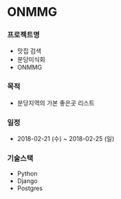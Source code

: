 # ONMMG

### 프로젝트명
- 맛집 검색
- 분당미식회
- ONMMG

### 목적
- 분당지역의 가본 좋은곳 리스트

### 일정
- 2018-02-21 (수) ~ 2018-02-25 (일)


### 기술스택
- Python
- Django
- Postgres
